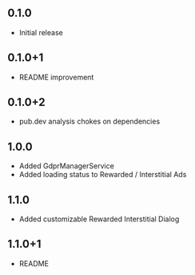 ## 0.1.0

* Initial release

## 0.1.0+1

* README improvement

## 0.1.0+2

* pub.dev analysis chokes on dependencies


## 1.0.0

* Added GdprManagerService
* Added loading status to Rewarded / Interstitial Ads

## 1.1.0

* Added customizable Rewarded Interstitial Dialog

## 1.1.0+1

* README 